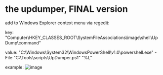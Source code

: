 # the updumper, FINAL version

add to Windows Explorer context menu via regedit:

key: "Computer\HKEY_CLASSES_ROOT\SystemFileAssociations\image\shell\UpDump\command" 

value: "C:\Windows\System32\WindowsPowerShell\v1.0\powershell.exe" -File "C:\Tools\scripts\UpDumper.ps1" "%L"

example:
![image](https://user-images.githubusercontent.com/16505004/204710885-3baad1b0-1a5f-45e5-a9a6-71694ac546bc.png)
